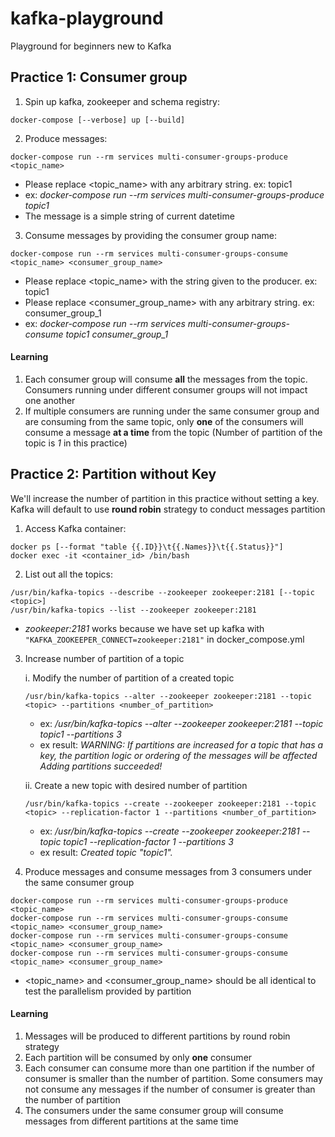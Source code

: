 # kafka-playground
Playground for beginners new to Kafka

## Practice 1: Consumer group

1. Spin up kafka, zookeeper and schema registry:
```
docker-compose [--verbose] up [--build]
```

2. Produce messages: 
```
docker-compose run --rm services multi-consumer-groups-produce <topic_name>
```
- Please replace <topic_name> with any arbitrary string. ex: topic1
- ex: _docker-compose run --rm services multi-consumer-groups-produce topic1_ 
- The message is a simple string of current datetime

3. Consume messages by providing the consumer group name: 
```
docker-compose run --rm services multi-consumer-groups-consume <topic_name> <consumer_group_name>
```
- Please replace <topic_name> with the string given to the producer. ex: topic1
- Please replace <consumer_group_name> with any arbitrary string. ex: consumer_group_1
- ex: _docker-compose run --rm services multi-consumer-groups-consume topic1 consumer_group_1_

#### Learning
1. Each consumer group will consume **all** the messages from the topic. Consumers running under different consumer groups will not impact one another
1. If multiple consumers are running under the same consumer group and are consuming from the same topic, only **one** of the consumers will consume a message **at a time** from the topic
(Number of partition of the topic is _1_ in this practice)

## Practice 2: Partition without Key
We'll increase the number of partition in this practice without setting a key. Kafka will default to use **round robin** strategy to conduct messages partition

1. Access Kafka container:
```
docker ps [--format "table {{.ID}}\t{{.Names}}\t{{.Status}}"]
docker exec -it <container_id> /bin/bash
```

2. List out all the topics:
```
/usr/bin/kafka-topics --describe --zookeeper zookeeper:2181 [--topic <topic>]
/usr/bin/kafka-topics --list --zookeeper zookeeper:2181
```
- _zookeeper:2181_ works because we have set up kafka with `"KAFKA_ZOOKEEPER_CONNECT=zookeeper:2181"` in docker_compose.yml

3. Increase number of partition of a topic
 
    i. Modify the number of partition of a created topic
    ```
    /usr/bin/kafka-topics --alter --zookeeper zookeeper:2181 --topic <topic> --partitions <number_of_partition>
    ```
    - ex: _/usr/bin/kafka-topics --alter --zookeeper zookeeper:2181 --topic topic1 --partitions 3_
    - ex result: _WARNING: If partitions are increased for a topic that has a key, the partition logic or ordering of the messages will be affected
    Adding partitions succeeded!_

    ii. Create a new topic with desired number of partition
    ```
    /usr/bin/kafka-topics --create --zookeeper zookeeper:2181 --topic <topic> --replication-factor 1 --partitions <number_of_partition>
    ```
    - ex: _/usr/bin/kafka-topics --create --zookeeper zookeeper:2181 --topic topic1 --replication-factor 1 --partitions 3_
    - ex result: _Created topic "topic1"._

4. Produce messages and consume messages from 3 consumers under the same consumer group
```
docker-compose run --rm services multi-consumer-groups-produce <topic_name>
docker-compose run --rm services multi-consumer-groups-consume <topic_name> <consumer_group_name>
docker-compose run --rm services multi-consumer-groups-consume <topic_name> <consumer_group_name>
docker-compose run --rm services multi-consumer-groups-consume <topic_name> <consumer_group_name>
```
- <topic_name> and <consumer_group_name> should be all identical to test the parallelism provided by partition

#### Learning
1. Messages will be produced to different partitions by round robin strategy
1. Each partition will be consumed by only **one** consumer
1. Each consumer can consume more than one partition if the number of consumer is smaller than the number of partition. Some consumers may not consume any messages if the number of consumer is greater than the number of partition
1. The consumers under the same consumer group will consume messages from different partitions at the same time
